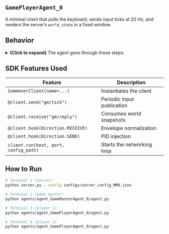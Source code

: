 ## `GamePlayerAgent_0`

A minimal client that polls the keyboard, sends input ticks at 20 Hz, and renders the server’s `world_state` in a fixed window.

## Behavior

<details>
<summary><b>(Click to expand)</b> The agent goes through these steps:</summary>
<br>

1. Start a background Summoner client thread.
2. `@client.send("gm/tick")` every 50 ms

   * Captures WASD or arrow keys into `keys` and stamps `ts`.
3. `@client.receive("gm/reply")`

   * Updates a shared snapshot with `bounds`, `players`, and `ts`.
4. Pygame UI loop

   * Draws circles for players and a simple HUD with PID and player count.
5. Hooks

   * `@client.hook(Direction.RECEIVE)` normalizes envelopes.
   * `@client.hook(Direction.SEND)` injects `pid` if missing.

</details>

## SDK Features Used

| Feature                               | Description                |
| ------------------------------------- | -------------------------- |
| `SummonerClient(name=...)`            | Instantiates the client    |
| `@client.send("gm/tick")`             | Periodic input publication |
| `@client.receive("gm/reply")`         | Consumes world snapshots   |
| `@client.hook(Direction.RECEIVE)`     | Envelope normalization     |
| `@client.hook(Direction.SEND)`        | PID injection              |
| `client.run(host, port, config_path)` | Starts the networking loop |

## How to Run

```bash
# Terminal 1 (server)
python server.py --config configs/server_config_MMO.json

# Terminal 2 (game master)
python agents/agent_GameMasterAgent_0/agent.py

# Terminal 3 (player 1)
python agents/agent_GamePlayerAgent_0/agent.py

# Terminal 4 (player 2)
python agents/agent_GamePlayerAgent_0/agent.py
```